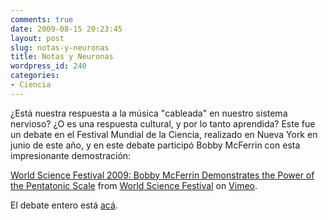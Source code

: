 ```yaml
---
comments: true
date: 2009-08-15 20:23:45
layout: post
slug: notas-y-neuronas
title: Notas y Neuronas
wordpress_id: 240
categories:
- Ciencia
---
```


¿Está nuestra respuesta a la música "cableada" en nuestro sistema nervioso? ¿O es una respuesta cultural, y por lo tanto aprendida? Este fue un debate en el Festival Mundial de la Ciencia, realizado en Nueva York en junio de este año, y en este debate participó Bobby McFerrin con esta impresionante demostración:


[World Science Festival 2009: Bobby McFerrin Demonstrates the Power of the Pentatonic Scale](http://vimeo.com/5732745) from [World Science Festival](http://vimeo.com/user1103909) on [Vimeo](http://vimeo.com).




El debate entero está [acá](http://www.worldsciencefestival.com/video/notes-neurons-full).




